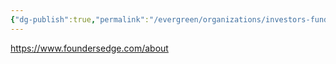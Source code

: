 ```yaml
---
{"dg-publish":true,"permalink":"/evergreen/organizations/investors-funders/private/founders-edge/"}
---
```


https://www.foundersedge.com/about

